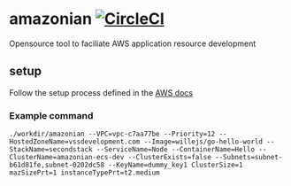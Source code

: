 # amazonian [![CircleCI](https://circleci.com/gh/larse514/amazonian.svg?style=svg)](https://circleci.com/gh/larse514/amazonian)
Opensource tool to faciliate AWS application resource development

## setup
Follow the setup process defined in the [AWS docs](https://docs.aws.amazon.com/sdk-for-go/v1/developer-guide/configuring-sdk.html)

### Example command
`./workdir/amazonian --VPC=vpc-c7aa77be --Priority=12 --HostedZoneName=vssdevelopment.com --Image=willejs/go-hello-world --StackName=secondstack --ServiceName=Node --ContainerName=Hello --ClusterName=amazonian-ecs-dev --ClusterExists=false --Subnets=subnet-b61d81fe,subnet-0202dc58 --KeyName=dummy_key1 ClusterSize=1 mazSizePrt=1 instanceTypePrt=t2.medium`